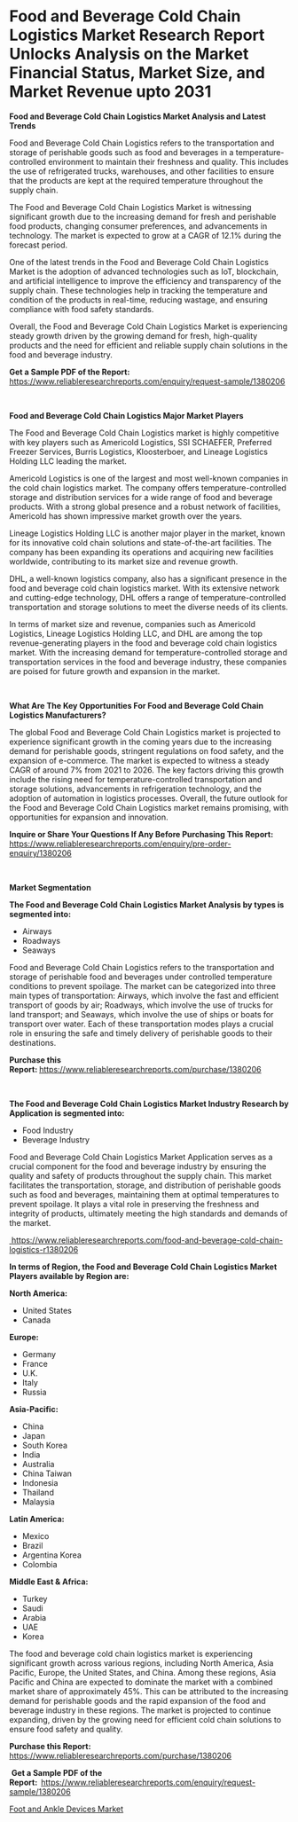 <p><h1>Food and Beverage Cold Chain Logistics Market Research Report Unlocks Analysis on the Market Financial Status, Market Size, and Market Revenue upto 2031</h1></p><p><strong>Food and Beverage Cold Chain Logistics Market Analysis and Latest Trends</strong></p>
<p><p>Food and Beverage Cold Chain Logistics refers to the transportation and storage of perishable goods such as food and beverages in a temperature-controlled environment to maintain their freshness and quality. This includes the use of refrigerated trucks, warehouses, and other facilities to ensure that the products are kept at the required temperature throughout the supply chain.</p><p>The Food and Beverage Cold Chain Logistics Market is witnessing significant growth due to the increasing demand for fresh and perishable food products, changing consumer preferences, and advancements in technology. The market is expected to grow at a CAGR of 12.1% during the forecast period. </p><p>One of the latest trends in the Food and Beverage Cold Chain Logistics Market is the adoption of advanced technologies such as IoT, blockchain, and artificial intelligence to improve the efficiency and transparency of the supply chain. These technologies help in tracking the temperature and condition of the products in real-time, reducing wastage, and ensuring compliance with food safety standards.</p><p>Overall, the Food and Beverage Cold Chain Logistics Market is experiencing steady growth driven by the growing demand for fresh, high-quality products and the need for efficient and reliable supply chain solutions in the food and beverage industry.</p></p>
<p><strong>Get a Sample PDF of the Report:&nbsp;</strong> <a href="https://www.reliableresearchreports.com/enquiry/request-sample/1380206">https://www.reliableresearchreports.com/enquiry/request-sample/1380206</a></p>
<p>&nbsp;</p>
<p><strong>Food and Beverage Cold Chain Logistics Major Market Players</strong></p>
<p><p>The Food and Beverage Cold Chain Logistics market is highly competitive with key players such as Americold Logistics, SSI SCHAEFER, Preferred Freezer Services, Burris Logistics, Kloosterboer, and Lineage Logistics Holding LLC leading the market.</p><p>Americold Logistics is one of the largest and most well-known companies in the cold chain logistics market. The company offers temperature-controlled storage and distribution services for a wide range of food and beverage products. With a strong global presence and a robust network of facilities, Americold has shown impressive market growth over the years.</p><p>Lineage Logistics Holding LLC is another major player in the market, known for its innovative cold chain solutions and state-of-the-art facilities. The company has been expanding its operations and acquiring new facilities worldwide, contributing to its market size and revenue growth.</p><p>DHL, a well-known logistics company, also has a significant presence in the food and beverage cold chain logistics market. With its extensive network and cutting-edge technology, DHL offers a range of temperature-controlled transportation and storage solutions to meet the diverse needs of its clients.</p><p>In terms of market size and revenue, companies such as Americold Logistics, Lineage Logistics Holding LLC, and DHL are among the top revenue-generating players in the food and beverage cold chain logistics market. With the increasing demand for temperature-controlled storage and transportation services in the food and beverage industry, these companies are poised for future growth and expansion in the market.</p></p>
<p>&nbsp;</p>
<p><strong>What Are The Key Opportunities For Food and Beverage Cold Chain Logistics Manufacturers?</strong></p>
<p><p>The global Food and Beverage Cold Chain Logistics market is projected to experience significant growth in the coming years due to the increasing demand for perishable goods, stringent regulations on food safety, and the expansion of e-commerce. The market is expected to witness a steady CAGR of around 7% from 2021 to 2026. The key factors driving this growth include the rising need for temperature-controlled transportation and storage solutions, advancements in refrigeration technology, and the adoption of automation in logistics processes. Overall, the future outlook for the Food and Beverage Cold Chain Logistics market remains promising, with opportunities for expansion and innovation.</p></p>
<p><strong>Inquire or Share Your Questions If Any Before Purchasing This Report:</strong> <a href="https://www.reliableresearchreports.com/enquiry/pre-order-enquiry/1380206">https://www.reliableresearchreports.com/enquiry/pre-order-enquiry/1380206</a></p>
<p>&nbsp;</p>
<p><strong>Market Segmentation</strong></p>
<p><strong>The Food and Beverage Cold Chain Logistics Market Analysis by types is segmented into:</strong></p>
<p><ul><li>Airways</li><li>Roadways</li><li>Seaways</li></ul></p>
<p><p>Food and Beverage Cold Chain Logistics refers to the transportation and storage of perishable food and beverages under controlled temperature conditions to prevent spoilage. The market can be categorized into three main types of transportation: Airways, which involve the fast and efficient transport of goods by air; Roadways, which involve the use of trucks for land transport; and Seaways, which involve the use of ships or boats for transport over water. Each of these transportation modes plays a crucial role in ensuring the safe and timely delivery of perishable goods to their destinations.</p></p>
<p><strong>Purchase this Report:&nbsp;</strong><a href="https://www.reliableresearchreports.com/purchase/1380206">https://www.reliableresearchreports.com/purchase/1380206</a></p>
<p>&nbsp;</p>
<p><strong>The Food and Beverage Cold Chain Logistics Market Industry Research by Application is segmented into:</strong></p>
<p><ul><li>Food Industry</li><li>Beverage Industry</li></ul></p>
<p><p>Food and Beverage Cold Chain Logistics Market Application serves as a crucial component for the food and beverage industry by ensuring the quality and safety of products throughout the supply chain. This market facilitates the transportation, storage, and distribution of perishable goods such as food and beverages, maintaining them at optimal temperatures to prevent spoilage. It plays a vital role in preserving the freshness and integrity of products, ultimately meeting the high standards and demands of the market.</p></p>
<p><a href="https://www.reliableresearchreports.com/food-and-beverage-cold-chain-logistics-r1380206">&nbsp;https://www.reliableresearchreports.com/food-and-beverage-cold-chain-logistics-r1380206</a></p>
<p><strong>In terms of Region, the Food and Beverage Cold Chain Logistics Market Players available by Region are:</strong></p>
<p>
    <p> <strong> North America: </strong>
        <ul>
            <li>United States</li>
            <li>Canada</li>
        </ul>
        </p> 
    <p> <strong> Europe: </strong>
        <ul>
            <li>Germany</li>
            <li>France</li>
            <li>U.K.</li>
            <li>Italy</li>
            <li>Russia</li>
        </ul>
        </p> 
    <p> <strong> Asia-Pacific: </strong>
        <ul>
            <li>China</li>
            <li>Japan</li>
            <li>South Korea</li>
            <li>India</li>
            <li>Australia</li>
            <li>China Taiwan</li>
            <li>Indonesia</li>
            <li>Thailand</li>
            <li>Malaysia</li>
        </ul>
        </p> 
    <p> <strong> Latin America: </strong>
        <ul>
            <li>Mexico</li>
            <li>Brazil</li>
            <li>Argentina Korea</li>
            <li>Colombia</li>
        </ul>
        </p> 
    <p> <strong> Middle East & Africa: </strong>
        <ul>
            <li>Turkey</li>
            <li>Saudi</li>
            <li>Arabia</li>
            <li>UAE</li>
            <li>Korea</li>
        </ul>
    </p>
    </p>
<p><p>The food and beverage cold chain logistics market is experiencing significant growth across various regions, including North America, Asia Pacific, Europe, the United States, and China. Among these regions, Asia Pacific and China are expected to dominate the market with a combined market share of approximately 45%. This can be attributed to the increasing demand for perishable goods and the rapid expansion of the food and beverage industry in these regions. The market is projected to continue expanding, driven by the growing need for efficient cold chain solutions to ensure food safety and quality.</p></p>
<p><strong>Purchase this Report: </strong><a href="https://www.reliableresearchreports.com/purchase/1380206">https://www.reliableresearchreports.com/purchase/1380206</a></p>
<p>&nbsp;<strong>Get a Sample PDF of the Report:&nbsp;&nbsp;</strong><a href="https://www.reliableresearchreports.com/enquiry/request-sample/1380206">https://www.reliableresearchreports.com/enquiry/request-sample/1380206</a></p>
<p><strong></strong></p>
<p><p><a href="https://view.publitas.com/reportprime-1/foot-and-ankle-devices-market-trends-and-analysis-opportunities-and-challenges-for-future-growth-2024-2031/">Foot and Ankle Devices Market</a></p></p>